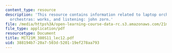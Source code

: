 ```yaml
---
content_type: resource
description: 'This resource contains information related to laptop orchestras, laptop
  orchestras: works, and listening: john zorn.'
file: /media/https%3A/open-learning-course-data-rc.s3.amazonaws.com/21m-380-music-and-technology-live-electronics-performance-practices-spring-2011/388194b720a7503d520119ef278aa793_MIT21M_380S11_lec12.pdf
file_type: application/pdf
resourcetype: Document
title: MIT21M_380S11_lec12.pdf
uid: 388194b7-20a7-503d-5201-19ef278aa793
---
```

